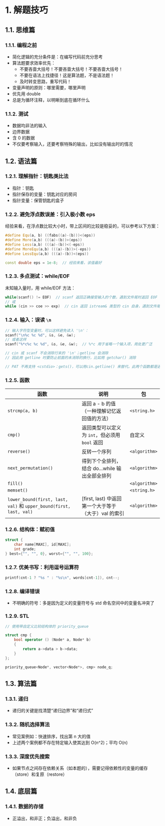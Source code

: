 # 1. 解题技巧

## 1.1. 思维篇

### 1.1.1. 编程之前

* 简化逻辑的充分条件是：在编写代码前充分思考
* 算法题要求效率优先：
  * 不要吝啬大括号！不要吝啬大括号！不要吝啬大括号！
  * 不要在语法上找捷径！这是算法题，不是语法题！
  * 及时转变思路，重写代码！
* 变量声明的原则：哪里需要，哪里声明
* 优先用 double
* 总是为循环注释，以明晰到底在循环什么

### 1.1.2. 测试

* 数据均非法的输入
* 边界数据
* 含 0 的数据
* 不仅要考察输入，还要考察特殊的输出，比如没有输出时的情况

## 1.2. 语法篇

### 1.2.1. 理解指针：钥匙类比法

* 指针：钥匙
* 指针保存的变量：钥匙对应的房间
* 指针变量：保管钥匙的盒子

### 1.2.2. 避免浮点数误差：引入极小数 eps

经验来看，在浮点数比较大小时，带上区间的比较是稳妥的，可以参考以下方案：

```cpp
#define Equ(a, b) ((fabs((a)-(b)))<(eps))
#define More(a,b) (((a)-(b))>(eps))
#define Less(a,b) (((a)-(b))<(-eps))
#define MoreEqu(a,b) (((a)-(b))>(-eps))
#define LessEqu(a,b) (((a)-(b))<(eps))

const double eps = 1e-8;  // 经验来看，该值最好
```

### 1.2.3. 多点测试：while/EOF

未知输入量时，用 while/EOF 方法：

```cpp
while(scanf() != EOF)  // scanf 返回正确接受输入的个数，遇到文件尾时返回 EOF
// 或
while (cin >> coe >> exp)  // cin 返回 istream& 类型的 cin 自身，遇到文件尾时返回 0
```

### 1.2.4. 输入：误读 `\n`

```cpp
// 输入字符型变量时，可以这样避免读入 '\n'：
scanf("\n%c %c %d", &s, &e, &w);
// 或者这样
scanf("%*c%c %c %d", &s, &e, &w);  // %*c 用于省略一个输入项，用处更广泛
```

```cpp
// cin 或 scanf 不会消除行末的 '\n'；getline 会消除
// 因此用 getline 时要防止前面的未消除的换行，比如用 getchar() 消除
```

```cpp
// PAT 不再支持 <cstdio>：gets()，可以用cin.getline() 来替代。此两个函数都是遇到 '\n'停止读取
```

### 1.2.5. 函数

|函数|说明|包|
|--|--|--|
|`strcmp(a, b)`|返回 a - b 的值（一种理解记忆返回值的方法）|`<string.h>`|
|`cmp()`|返回类型可以定义为 `int`，但必须用 `bool` 返回|自定义|
|`reverse()`|反转一个序列|`<algorithm>`|
|`next_permutation()`|得到下个全排列，结合 do...while 输出全部全排列|`<algorithm>`|
|`fill()`||`<algorithm>`|
|`memset()`||`<string.h>`|
|`lower_bound(first, last, val)` 和 `upper_bound(first, last, val)`|[first, last) 中返回第一个大于等于（大于）val 的索引|`<algorithm>`|


### 1.2.6. 结构体：赋初值

```cpp
struct {
    char name[MAXC], id[MAXC];
    int grade;
} best={"", "", 0}, worst={"", "", 100};
```

### 1.2.7. 优美书写：利用逗号运算符

```cpp
printf(cnt-1 ? "%s " : "%s\n", words[cnt-1]), cnt--;
```

### 1.2.8. 编译错误

* 不明确的符号：多是因为定义的变量符号与 std 命名空间中的变量名冲突了

### 1.2.9. STL

```cpp
// 使用带自定义比较结构体的 priority_queue

struct cmp {
    bool operator () (Node* a, Node* b)
    {
        return a->data > b->data;
    }
};

priority_queue<Node*, vector<Node*>, cmp> node_q;
```

## 1.3. 算法篇

### 1.3.1. 递归

* 递归的关键是找清楚“递归边界”和“递归式”

### 1.3.2. 随机选择算法

* 常见案例如：快速排序，找出第 n 大的值
* 上述两个案例都不存在特定输入使其达到 O(n^2)；平均 O(n)

### 1.3.3. 深度优先搜索

* 如果节点之间存在依赖关系（如本题的），需要记得依赖性的变量的缓存（store）和复原（restore）

## 1.4. 底层篇

### 1.4.1. 数据的存储

* 正溢出，和非正；负溢出，和非负